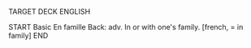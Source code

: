 TARGET DECK
ENGLISH

START
Basic
En famille
Back: adv. In or with one's family. [french, = in family]
END

